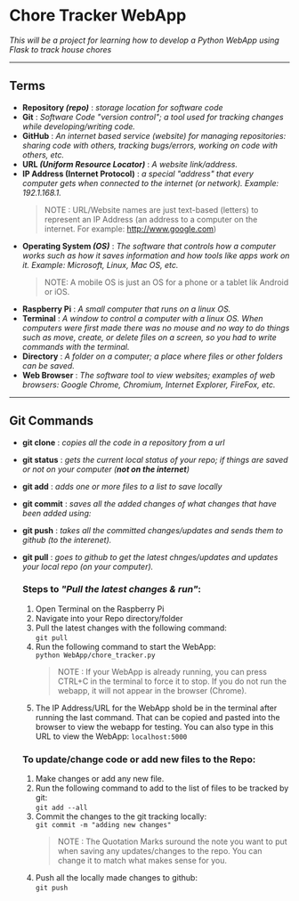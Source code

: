 # Chore Tracker WebApp   
_This will be a project for learning how to develop a Python WebApp using Flask to track house chores_   

---   
## Terms
* **Repository _(repo)_** : _storage location for software code_
* **Git** : _Software Code "version control"; a tool used for tracking changes while developing/writing code._
* **GitHub** : _An internet based service (website) for managing repositories: sharing code with others, tracking bugs/errors, working on code with others, etc._
* **URL _(Uniform Resource Locator)_** : _A website link/address._
* **IP Address (Internet Protocol)** : _a special "address" that every computer gets when connected to the internet (or network). Example: 192.1.168.1._
  > NOTE : URL/Website names are just text-based (letters) to represent an IP Address (an address to a computer on the internet. For example: http://www.google.com) 
* **Operating System _(OS)_** : _The software that controls how a computer works such as how it saves information and how tools like apps work on it. Example: Microsoft, Linux, Mac OS, etc._
  > NOTE: A mobile OS is just an OS for a phone or a tablet lik Android or iOS.
* **Raspberry Pi** : _A small computer that runs on a linux OS._
* **Terminal** : _A window to control a computer with a linux OS. When computers were first made there was no mouse and no way to do things such as move, create, or delete files on a screen, so you had to write commands with the terminal._
* **Directory** : _A folder on a computer; a place where files or other folders can be saved._
* **Web Browser** : _The software tool to view websites; examples of web browsers: Google Chrome, Chromium, Internet Explorer, FireFox, etc._

___
## Git Commands
* **git clone** : _copies all the code in a repository from a url_
* **git status** : _gets the current local status of your repo; if things are saved or not on your computer (**not on the internet**)_
* **git add** : _adds one or more files to a list to save locally_
* **git commit** : _saves all the added changes of what changes that have been added using:_
* **git push** : _takes all the committed changes/updates and sends them to github (to the interenet)._
* **git pull** : _goes to github to get the latest chnges/updates and updates your local repo (on your computer)._

  ### Steps to _"Pull the latest changes & run"_:
  1. Open Terminal on the Raspberry Pi
  2. Navigate into your Repo directory/folder
  3. Pull the latest changes with the following command:   
     `git pull`
  4. Run the following command to start the WebApp:    
    `python WebApp/chore_tracker.py`   
     > NOTE : If your WebApp is already running, you can press CTRL+C in the terminal to force it to stop. If you do not run the webapp, it will not appear in the browser (Chrome).
  5. The IP Address/URL for the WebApp shold be in the terminal after running the last command. That can be copied and pasted into the browser to view the webapp for testing. You can also type in this URL to view the WebApp:
  `localhost:5000`  

  ### To update/change code or add new files to the Repo:
  1. Make changes or add any new file.
  2. Run the following command to add to the list of files to be tracked by git:   
    `git add --all`
  3. Commit the changes to the git tracking locally:  
   `git commit -m "adding new changes"`   
     > NOTE : The Quotation Marks suround the note you want to put when saving any updates/changes to the repo. You can change it to match what makes sense for you.     
  4. Push all the locally made changes to github:   
   `git push`
